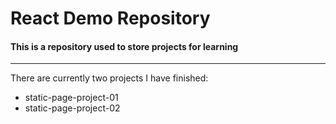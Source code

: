 # React Demo Repository

#### This is a repository used to store projects for learning

---

There are currently two projects I have finished:

- static-page-project-01
- static-page-project-02